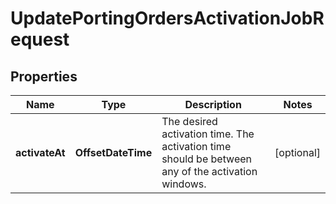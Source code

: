 

# UpdatePortingOrdersActivationJobRequest


## Properties

| Name | Type | Description | Notes |
|------------ | ------------- | ------------- | -------------|
|**activateAt** | **OffsetDateTime** | The desired activation time. The activation time should be between any of the activation windows. |  [optional] |



